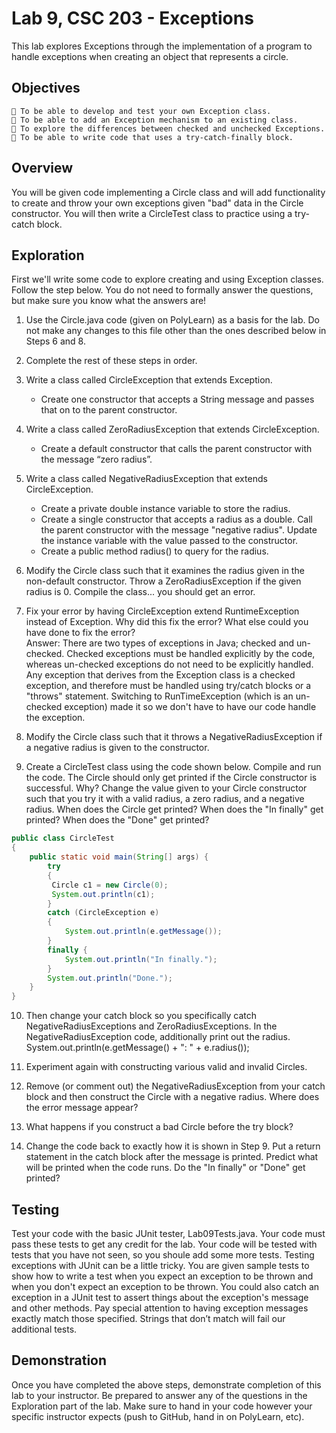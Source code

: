 # Lab 9, CSC 203 - Exceptions

This lab explores Exceptions through the implementation of a program to handle exceptions when
creating an object that represents a circle.

## Objectives

```
 To be able to develop and test your own Exception class.
 To be able to add an Exception mechanism to an existing class.
 To explore the differences between checked and unchecked Exceptions.
 To be able to write code that uses a try-catch-finally block.
```
## Overview

You will be given code implementing a Circle class and will add functionality to create and throw your own
exceptions given "bad" data in the Circle constructor. You will then write a CircleTest class to practice
using a try-catch block.

## Exploration

First we'll write some code to explore creating and using Exception classes. Follow the step below. You
do not need to formally answer the questions, but make sure you know what the answers are!

1. Use the Circle.java code (given on PolyLearn) as a basis for the lab. Do not make any
    changes to this file other than the ones described below in Steps 6 and 8.
2. Complete the rest of these steps in order.
3. Write a class called CircleException that extends Exception.
    - Create one constructor that accepts a String message and passes that on to the parent
    constructor.
4. Write a class called ZeroRadiusException that extends CircleException.
    - Create a default constructor that calls the parent constructor with the message “zero radius”.
5. Write a class called NegativeRadiusException that extends CircleException.
    - Create a private double instance variable to store the radius.
    - Create a single constructor that accepts a radius as a double. Call the parent constructor with the message "negative         radius". Update the instance variable with the value passed to the constructor.
    - Create a public method radius() to query for the radius.
    
6. Modify the Circle class such that it examines the radius given in the non-default constructor.
Throw a ZeroRadiusException if the given radius is 0. Compile the class... you should get an
error.
7. Fix your error by having CircleException extend RuntimeException instead of Exception. Why did
this fix the error? What else could you have done to fix the error?\
    Answer: There are two types of exceptions in Java; checked and un-checked. Checked exceptions must be handled explicitly by the code, whereas un-checked exceptions do not need to be explicitly handled. Any exception that derives from the Exception class is a checked exception, and therefore must be handled using try/catch blocks or a "throws" statement. Switching to RunTimeException (which is an un-checked exception) made it so we don't have to have our code handle the exception.
8. Modify the Circle class such that it throws a NegativeRadiusException if a negative radius is
given to the constructor.
9. Create a CircleTest class using the code shown below. Compile and run the code. The Circle
should only get printed if the Circle constructor is successful. Why? Change the value given to
your Circle constructor such that you try it with a valid radius, a zero radius, and a negative
radius. When does the Circle get printed? When does the "In finally" get printed? When does the
"Done" get printed?

```java
public class CircleTest
{
    public static void main(String[] args) {
        try
        {
         Circle c1 = new Circle(0);
         System.out.println(c1);
        }
        catch (CircleException e) 
        {
            System.out.println(e.getMessage());
        }
        finally {
            System.out.println("In finally.");
        }
        System.out.println("Done.");
    }
}
```

10. Then change your catch block so you specifically catch NegativeRadiusExceptions and
ZeroRadiusExceptions. In the NegativeRadiusException code, additionally print out the radius.
System.out.println(e.getMessage() + ": " + e.radius());


11. Experiment again with constructing various valid and invalid Circles.
12. Remove (or comment out) the NegativeRadiusException from your catch block and then
    construct the Circle with a negative radius. Where does the error message appear?
13. What happens if you construct a bad Circle before the try block?
14. Change the code back to exactly how it is shown in Step 9. Put a return statement in the catch
    block after the message is printed. Predict what will be printed when the code runs. Do the "In
    finally" or "Done" get printed?

## Testing

Test your code with the basic JUnit tester, Lab09Tests.java. Your code must pass these tests to get any
credit for the lab. Your code will be tested with tests that you have not seen, so you shoule add some
more tests. Testing exceptions with JUnit can be a little tricky. You are given sample tests to show how to
write a test when you expect an exception to be thrown and when you don't expect an exception to be
thrown. You could also catch an exception in a JUnit test to assert things about the exception's message
and other methods. Pay special attention to having exception messages exactly match those specified.
Strings that don’t match will fail our additional tests.

## Demonstration

Once you have completed the above steps, demonstrate completion of this lab to your instructor. Be
prepared to answer any of the questions in the Exploration part of the lab. Make sure to hand in your
code however your specific instructor expects (push to GitHub, hand in on PolyLearn, etc).
